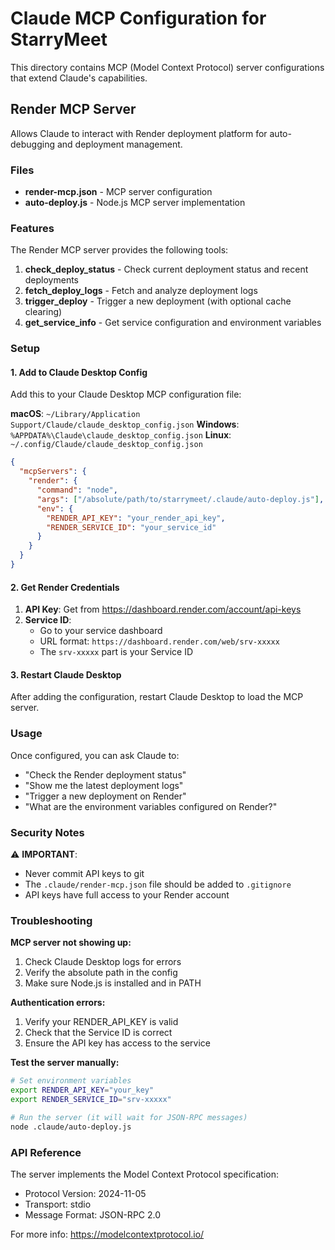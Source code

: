 # Claude MCP Configuration for StarryMeet

This directory contains MCP (Model Context Protocol) server configurations that extend Claude's capabilities.

## Render MCP Server

Allows Claude to interact with Render deployment platform for auto-debugging and deployment management.

### Files

- **render-mcp.json** - MCP server configuration
- **auto-deploy.js** - Node.js MCP server implementation

### Features

The Render MCP server provides the following tools:

1. **check_deploy_status** - Check current deployment status and recent deployments
2. **fetch_deploy_logs** - Fetch and analyze deployment logs
3. **trigger_deploy** - Trigger a new deployment (with optional cache clearing)
4. **get_service_info** - Get service configuration and environment variables

### Setup

#### 1. Add to Claude Desktop Config

Add this to your Claude Desktop MCP configuration file:

**macOS**: `~/Library/Application Support/Claude/claude_desktop_config.json`
**Windows**: `%APPDATA%\Claude\claude_desktop_config.json`
**Linux**: `~/.config/Claude/claude_desktop_config.json`

```json
{
  "mcpServers": {
    "render": {
      "command": "node",
      "args": ["/absolute/path/to/starrymeet/.claude/auto-deploy.js"],
      "env": {
        "RENDER_API_KEY": "your_render_api_key",
        "RENDER_SERVICE_ID": "your_service_id"
      }
    }
  }
}
```

#### 2. Get Render Credentials

1. **API Key**: Get from https://dashboard.render.com/account/api-keys
2. **Service ID**:
   - Go to your service dashboard
   - URL format: `https://dashboard.render.com/web/srv-xxxxx`
   - The `srv-xxxxx` part is your Service ID

#### 3. Restart Claude Desktop

After adding the configuration, restart Claude Desktop to load the MCP server.

### Usage

Once configured, you can ask Claude to:

- "Check the Render deployment status"
- "Show me the latest deployment logs"
- "Trigger a new deployment on Render"
- "What are the environment variables configured on Render?"

### Security Notes

⚠️ **IMPORTANT**:
- Never commit API keys to git
- The `.claude/render-mcp.json` file should be added to `.gitignore`
- API keys have full access to your Render account

### Troubleshooting

**MCP server not showing up:**
1. Check Claude Desktop logs for errors
2. Verify the absolute path in the config
3. Make sure Node.js is installed and in PATH

**Authentication errors:**
1. Verify your RENDER_API_KEY is valid
2. Check that the Service ID is correct
3. Ensure the API key has access to the service

**Test the server manually:**
```bash
# Set environment variables
export RENDER_API_KEY="your_key"
export RENDER_SERVICE_ID="srv-xxxxx"

# Run the server (it will wait for JSON-RPC messages)
node .claude/auto-deploy.js
```

### API Reference

The server implements the Model Context Protocol specification:
- Protocol Version: 2024-11-05
- Transport: stdio
- Message Format: JSON-RPC 2.0

For more info: https://modelcontextprotocol.io/
